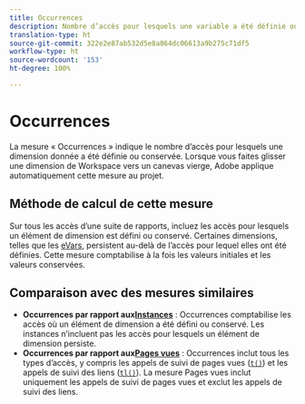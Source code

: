 ```yaml
---
title: Occurrences
description: Nombre d’accès pour lesquels une variable a été définie ou conservée.
translation-type: ht
source-git-commit: 322e2e87ab532d5e8a864dc06613a9b275c71df5
workflow-type: ht
source-wordcount: '153'
ht-degree: 100%

---
```



# Occurrences

La mesure « Occurrences » indique le nombre d’accès pour lesquels une dimension donnée a été définie ou conservée. Lorsque vous faites glisser une dimension de Workspace vers un canevas vierge, Adobe applique automatiquement cette mesure au projet.

## Méthode de calcul de cette mesure

Sur tous les accès d’une suite de rapports, incluez les accès pour lesquels un élément de dimension est défini ou conservé. Certaines dimensions, telles que les [eVars](../dimensions/evar.md), persistent au-delà de l’accès pour lequel elles ont été définies. Cette mesure comptabilise à la fois les valeurs initiales et les valeurs conservées.

## Comparaison avec des mesures similaires

* **Occurrences par rapport aux[Instances](instances.md)** : Occurrences comptabilise les accès où un élément de dimension a été défini ou conservé. Les instances n’incluent pas les accès pour lesquels un élément de dimension persiste.
* **Occurrences par rapport aux[Pages vues](page-views.md)** : Occurrences inclut tous les types d’accès, y compris les appels de suivi de pages vues ([`t()`](/help/implement/vars/functions/t-method.md)) et les appels de suivi des liens ([`tl()`](/help/implement/vars/functions/tl-method.md)). La mesure Pages vues inclut uniquement les appels de suivi de pages vues et exclut les appels de suivi des liens.
